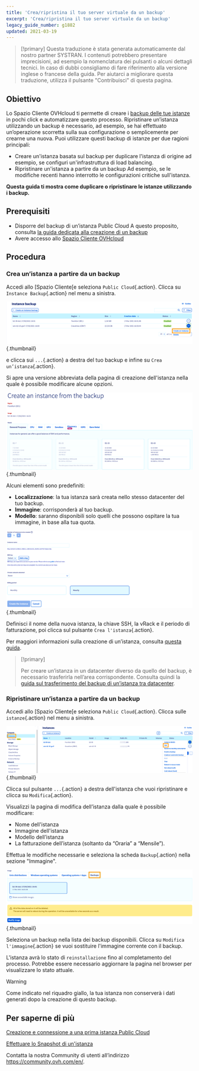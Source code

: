 ```yaml
---
title: 'Crea/ripristina il tuo server virtuale da un backup'
excerpt: 'Crea/ripristina il tuo server virtuale da un backup'
legacy_guide_number: g1882
updated: 2021-03-19
---
```


> [!primary]
> Questa traduzione è stata generata automaticamente dal nostro partner SYSTRAN. I contenuti potrebbero presentare imprecisioni, ad esempio la nomenclatura dei pulsanti o alcuni dettagli tecnici. In caso di dubbi consigliamo di fare riferimento alla versione inglese o francese della guida. Per aiutarci a migliorare questa traduzione, utilizza il pulsante "Contribuisci" di questa pagina.
>

## Obiettivo

Lo Spazio Cliente OVHcloud ti permette di creare i [backup delle tue istanze](/pages/public_cloud/compute/save_an_instance) in pochi click e automatizzare questo processo.
Ripristinare un’istanza utilizzando un backup è necessario, ad esempio, se hai effettuato un’operazione scorretta sulla sua configurazione o semplicemente per crearne una nuova. Puoi utilizzare questi backup di istanze per due ragioni principali:

- Creare un'istanza basata sul backup per duplicare l'istanza di origine ad esempio, se configuri un'infrastruttura di load balancing.
- Ripristinare un'istanza a partire da un backup Ad esempio, se le modifiche recenti hanno interrotto le configurazioni critiche sull'istanza.

**Questa guida ti mostra come duplicare o ripristinare le istanze utilizzando i backup.**

## Prerequisiti

- Disporre del backup di un’istanza Public Cloud A questo proposito, consulta [la guida dedicata alla creazione di un backup](/pages/public_cloud/compute/save_an_instance)
- Avere accesso allo [Spazio Cliente OVHcloud](https://www.ovh.com/auth/?action=gotomanager&from=https://www.ovh.it/&ovhSubsidiary=it)

## Procedura

### Crea un’istanza a partire da un backup

Accedi allo [Spazio Cliente[e seleziona `Public Cloud`{.action}. Clicca su `Instance Backup`{.action} nel menu a sinistra.

![public-cloud-instance-backup](images/restorebackup01.png){.thumbnail}

e clicca sui `...`{.action} a destra del tuo backup e infine su `Crea un’istanza`{.action}.

Si apre una versione abbreviata della pagina di creazione dell'istanza nella quale è possibile modificare alcune opzioni.

![public-cloud-instance-backup](images/restorebackup02.png){.thumbnail}

Alcuni elementi sono predefiniti:

- **Localizzazione**: la tua istanza sarà creata nello stesso datacenter del tuo backup.
- **Immagine**: corrisponderà al tuo backup.
- **Modello**: saranno disponibili solo quelli che possono ospitare la tua immagine, in base alla tua quota.

![public-cloud-instance-backup](images/restorebackup03.png){.thumbnail}

Definisci il nome della nuova istanza, la chiave SSH, la vRack e il periodo di fatturazione, poi clicca sul pulsante `Crea l'istanza`{.action}.

Per maggiori informazioni sulla creazione di un’istanza, consulta [questa guida](/pages/public_cloud/compute/public-cloud-first-steps#step-3-crea-unistanza).

> [!primary]
>
> Per creare un’istanza in un datacenter diverso da quello del backup, è necessario trasferirla nell’area corrispondente. Consulta quindi la [guida sul trasferimento del backup di un’istanza tra datacenter](/pages/public_cloud/compute/transfer_instance_backup_from_one_datacentre_to_another).
>

### Ripristinare un’istanza a partire da un backup

Accedi allo [Spazio Cliente[e seleziona `Public Cloud`{.action}. Clicca sulle `istanze`{.action} nel menu a sinistra.

![public-cloud-instance-backup](images/restorebackup04.png){.thumbnail}

Clicca sul pulsante `...`{.action} a destra dell'istanza che vuoi ripristinare e clicca su `Modifica`{.action}.

Visualizzi la pagina di modifica dell’istanza dalla quale è possibile modificare:

- Nome dell'istanza
- Immagine dell'istanza
- Modello dell’istanza
- La fatturazione dell’istanza (soltanto da “Oraria” a “Mensile”).

Effettua le modifiche necessarie e seleziona la scheda `Backup`{.action} nella sezione "Immagine".

![public-cloud-instance-backup](images/restorebackup05.png){.thumbnail}

Seleziona un backup nella lista dei backup disponibili. Clicca su `Modifica l'immagine`{.action} se vuoi sostituire l'immagine corrente con il backup.

L'istanza avrà lo stato di `reinstallazione` fino al completamento del processo. Potrebbe essere necessario aggiornare la pagina nel browser per visualizzare lo stato attuale.

> [!warning]
>
> Come indicato nel riquadro giallo, la tua istanza non conserverà i dati generati dopo la creazione di questo backup.
>

## Per saperne di più

[Creazione e connessione a una prima istanza Public Cloud](/pages/public_cloud/compute/first_steps_with_public_cloud_instance)

[Effettuare lo Snapshot di un'istanza](/pages/public_cloud/compute/save_an_instance)

Contatta la nostra Community di utenti all’indirizzo <https://community.ovh.com/en/>.
